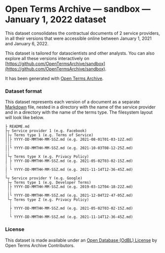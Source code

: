 # Open Terms Archive — sandbox — January 1, 2022 dataset

This dataset consolidates the contractual documents of 2 service providers, in all their versions that were accessible online between January 1, 2021 and January 6, 2022.

This dataset is tailored for datascientists and other analysts. You can also explore all these versions interactively on [https://github.com/OpenTermsArchive/sandbox](https://github.com/OpenTermsArchive/sandbox).

It has been generated with [Open Terms Archive](https://opentermsarchive.org).

### Dataset format

This dataset represents each version of a document as a separate [Markdown](https://spec.commonmark.org/0.30/) file, nested in a directory with the name of the service provider and in a directory with the name of the terms type. The filesystem layout will look like below.

```
├ README.md
├┬ Service provider 1 (e.g. Facebook)
│├┬ Terms type 1 (e.g. Terms of Service)
││├ YYYY-DD-MMTHH-MM-SSZ.md (e.g. 2021-08-01T01-03-12Z.md)
┆┆┆
││└ YYYY-DD-MMTHH-MM-SSZ.md (e.g. 2021-10-03T08-12-25Z.md)
┆┆
│└┬ Terms type X (e.g. Privacy Policy)
│ ├ YYYY-DD-MMTHH-MM-SSZ.md (e.g. 2021-05-02T03-02-15Z.md)
┆ ┆
│ └ YYYY-DD-MMTHH-MM-SSZ.md (e.g. 2021-11-14T12-36-45Z.md)
┆
└┬ Service provider Y (e.g. Google)
 ├┬ Terms type 1 (e.g. Developer Terms)
 │├ YYYY-DD-MMTHH-MM-SSZ.md (e.g. 2019-03-12T04-18-22Z.md)
 ┆┆
 │└ YYYY-DD-MMTHH-MM-SSZ.md (e.g. 2021-12-04T22-47-05Z.md)
 └┬ Terms type Z (e.g. Privacy Policy)
  ┆
  ├ YYYY-DD-MMTHH-MM-SSZ.md (e.g. 2021-05-02T03-02-15Z.md)
  ┆
  └ YYYY-DD-MMTHH-MM-SSZ.md (e.g. 2021-11-14T12-36-45Z.md)
```

### License

This dataset is made available under an [Open Database (OdBL) License](https://opendatacommons.org/licenses/odbl/1.0/) by Open Terms Archive Contributors.

